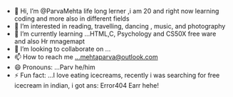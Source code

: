 - 👋 Hi, I’m @ParvaMehta life long lerner ,i am 20 and right now learning coding and more also in different fields 
- 👀 I’m interested in reading, travelling, dancing , music, and photography
- 🌱 I’m currently learning ...HTML,C, Psychology and CS50X free ware and also Hr mnagemapt 
- 💞️ I’m looking to collaborate on ...
- 📫 How to reach me ...mehtaparva@outlook.com
- 😄 Pronouns: ...Parv he/him
- ⚡ Fun fact: ...I love eating icecreams, recently i was searching for free icecream in indian, i got ans: Error404 Earr hehe!

<!---
ParvaMehta/ParvaMehta is a ✨ special ✨ repository because its `README.md` (this file) appears on your GitHub profile.
You can click the Preview link to take a look at your changes.
--->
